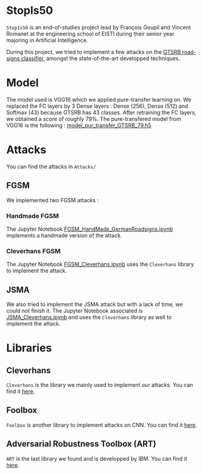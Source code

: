 # StopIs50

`StopIs50` is an end-of-studies project lead by François Goupil and Vincent Romanet at the engineering school of EISTI during their senior year majoring in Artificial Intelligence. 

During this project, we tried to implement a few attacks on the [GTSRB road-signs classifier](http://benchmark.ini.rub.de/?section=gtsrb&subsection=news), amongst the state-of-the-art developped techniques. 

# Model

The model used is VGG16 which we applied pure-transfer learning on. We replaced the FC layers by 3 Dense layers : Dense (256), Dense (512) and Softmax (43) because GTSRB has 43 classes. 
After retraining the FC layers, we obtained a score of roughly 79%. 
The pure-transfered model from VGG16 is the following : [model_pur_transfer_GTSRB_79.h5](https://github.com/francois-goupil/StopIs50/blob/master/Models/VGG16/model_pur_transfer_GTSRB_79.h5) 

# Attacks
You can find the attacks in `Attacks/`
## FGSM
We implemented two FGSM attacks :

### Handmade FGSM
The Jupyter Notebook [FGSM_HandMade_GermanRoadsigns.ipynb](https://github.com/francois-goupil/StopIs50/blob/master/Attacks/FGSM/FGSM_HandMade_GermanRoadsigns.ipynb) implements a handmade version of the attack.

### Cleverhans FGSM
The Jupyter Notebook [FGSM_Cleverhans.ipynb](https://github.com/francois-goupil/StopIs50/blob/master/Attacks/FGSM/FGSM_Cleverhans.ipynb) uses the `Cleverhans` library to implement the attack.


## JSMA
We also tried to implement the JSMA attack but with a lack of time, we could not finish it.
The Jupyter Notebook associated is [JSMA_Cleverhans.ipynb](https://github.com/francois-goupil/StopIs50/blob/master/Attacks/JSMA/JSMA_Cleverhans.ipynb) and uses the `Cleverhans` library as well to implement the attack.


# Libraries
## Cleverhans
`Cleverhans` is the library we mainly used to implement our attacks. You can find it [here](https://github.com/tensorflow/cleverhans).
## Foolbox
`Foolbox` is another library to implement attacks on CNN. You can find it [here](https://github.com/bethgelab/foolbox).
## Adversarial Robustness Toolbox (ART)
`ART` is the last library we found and is developped by IBM. You can find it [here](https://github.com/IBM/adversarial-robustness-toolbox).
